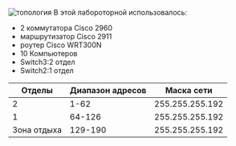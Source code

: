 ![топология](https://github.com/mrvol3x/Var1/blob/main/image_6487327.JPG?raw=true)
В этой лабороторной использовалось:
* 2 коммутатора Cisco 2960
* маршрутизатор Cisco 2911
* роутер Cisco WRT300N
* 10 Компьютеров
* Switch3:2 отдел
* Switch2:1 отдел

| Отделы | Диапазон адресов | Маска сети |
| ------------ | -------------- | ------------ |
| 2 |  1-62  | 255.255.255.192 |
| 1 |  64-126  | 255.255.255.192 |
| Зона отдыха |  129-190  | 255.255.255.192 |
